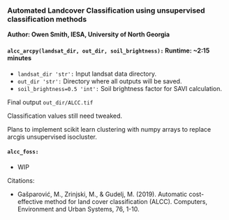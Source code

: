 ### Automated Landcover Classification using unsupervised classification methods

**Author: Owen Smith, IESA, University of North Georgia**

#### `alcc_arcpy(landsat_dir, out_dir, soil_brightness):` Runtime: ~2:15 minutes
* `landsat_dir 'str':` Input landsat data directory.
* `out_dir 'str':` Directory where all outputs will be saved.
* `soil_brightness=0.5 'int':` Soil brightness factor for SAVI calculation.

Final output `out_dir/ALCC.tif`

Classification values still need tweaked.

Plans to implement scikit learn clustering with numpy arrays to replace arcgis unsupervised isocluster.

#### `alcc_foss:`
* WIP

Citations: 
- Gašparović, M., Zrinjski, M., & Gudelj, M. (2019). Automatic cost-effective 
  method for land cover classification (ALCC). Computers, Environment and Urban 
  Systems, 76, 1-10.
